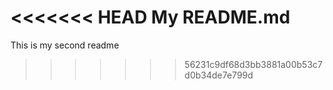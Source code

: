 <<<<<<< HEAD
My README.md
=======
This is my second readme
>>>>>>> 56231c9df68d3bb3881a00b53c7d0b34de7e799d
